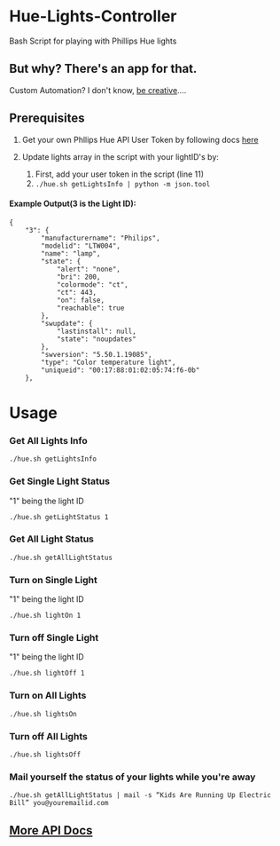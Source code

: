# Hue-Lights-Controller
Bash Script for playing with Phillips Hue lights

## But why? There's an app for that.
Custom Automation? I don't know, [be creative](###mail-yourself-the-status-of-your-lights-while-you're-away)....

## Prerequisites
1) Get your own Phllips Hue API User Token by following docs [here](https://developers.meethue.com/documentation/getting-started)

2) Update lights array in the script with your lightID's by:
      1) First, add your user token in the script (line 11)
      2) `./hue.sh getLightsInfo | python -m json.tool`
      
#### Example Output(3 is the Light ID):

```
{
    "3": {
        "manufacturername": "Philips",
        "modelid": "LTW004",
        "name": "lamp",
        "state": {
            "alert": "none",
            "bri": 200,
            "colormode": "ct",
            "ct": 443,
            "on": false,
            "reachable": true
        },
        "swupdate": {
            "lastinstall": null,
            "state": "noupdates"
        },
        "swversion": "5.50.1.19085",
        "type": "Color temperature light",
        "uniqueid": "00:17:88:01:02:05:74:f6-0b"
    },
```

# Usage

### Get All Lights Info

```
./hue.sh getLightsInfo
```

### Get Single Light Status

"1" being the light ID

```
./hue.sh getLightStatus 1
```

### Get All Light Status

```
./hue.sh getAllLightStatus
```

### Turn on Single Light
"1" being the light ID

```
./hue.sh lightOn 1
```
### Turn off Single Light
"1" being the light ID

```
./hue.sh lightOff 1
```

### Turn on All Lights

```
./hue.sh lightsOn
```

### Turn off All Lights

```
./hue.sh lightsOff
```

### Mail yourself the status of your lights while you're away

```
./hue.sh getAllLightStatus | mail -s “Kids Are Running Up Electric Bill” you@youremailid.com
```

## [More API Docs](https://developers.meethue.com/documentation/core-concepts)
